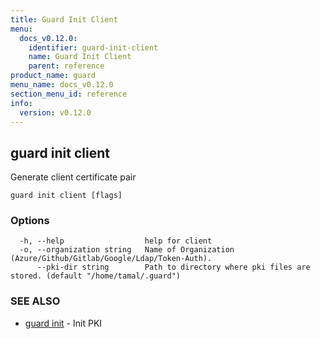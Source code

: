 ```yaml
---
title: Guard Init Client
menu:
  docs_v0.12.0:
    identifier: guard-init-client
    name: Guard Init Client
    parent: reference
product_name: guard
menu_name: docs_v0.12.0
section_menu_id: reference
info:
  version: v0.12.0
---
```


## guard init client

Generate client certificate pair

```
guard init client [flags]
```

### Options

```
  -h, --help                  help for client
  -o, --organization string   Name of Organization (Azure/Github/Gitlab/Google/Ldap/Token-Auth).
      --pki-dir string        Path to directory where pki files are stored. (default "/home/tamal/.guard")
```

### SEE ALSO

* [guard init](/docs/v0.12.0/reference/guard_init)	 - Init PKI

